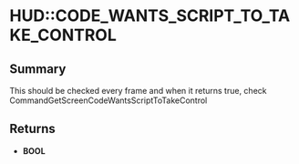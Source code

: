 # HUD::CODE_WANTS_SCRIPT_TO_TAKE_CONTROL

## Summary
This should be checked every frame and when it returns true, check CommandGetScreenCodeWantsScriptToTakeControl

## Returns
* **BOOL**